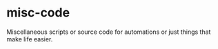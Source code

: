 # misc-code
Miscellaneous scripts or source code for automations or just things that make life easier.
